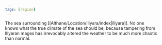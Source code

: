 ```yaml
---
tags: [region]
---
```


The sea surrounding [[Althane/Location/Illyara/index|Illyara]]. No one knows what the true climate of the sea should be, because tampering from Illyaran mages has irrevocably altered the weather to be much more chaotic than normal.

